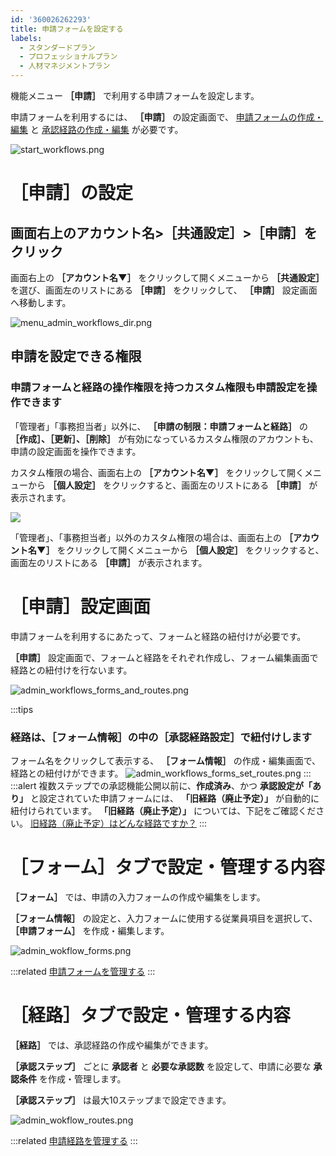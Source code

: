 ```yaml
---
id: '360026262293'
title: 申請フォームを設定する
labels:
  - スタンダードプラン
  - プロフェッショナルプラン
  - 人材マネジメントプラン
---
```

機能メニュー **［申請］** で利用する申請フォームを設定します。

申請フォームを利用するには、 **［申請］** の設定画面で、 [申請フォームの作成・編集](https://knowledge.smarthr.jp/hc/ja/articles/360026262313) と [承認経路の作成・編集](https://knowledge.smarthr.jp/hc/ja/articles/360053832734) が必要です。

![start_workflows.png](./start_workflows.png)

# ［申請］の設定

## 画面右上のアカウント名>［共通設定］>［申請］をクリック

画面右上の **［アカウント名▼］** をクリックして開くメニューから **［共通設定］** を選び、画面左のリストにある **［申請］** をクリックして、 **［申請］** 設定画面へ移動します。

![menu_admin_workflows_dir.png](./menu_admin_workflows_dir.png)

## 申請を設定できる権限

### 申請フォームと経路の操作権限を持つカスタム権限も申請設定を操作できます

「管理者」「事務担当者」以外に、 **［申請の制限：申請フォームと経路］** の **［作成］、［更新］、［削除］** が有効になっているカスタム権限のアカウントも、申請の設定画面を操作できます。

カスタム権限の場合、画面右上の **［アカウント名▼］** をクリックして開くメニューから **［個人設定］** をクリックすると、画面左のリストにある **［申請］** が表示されます。

![](./admin_roles_edit_apply_formsetting.png)

「管理者」、「事務担当者」以外のカスタム権限の場合は、画面右上の **［アカウント名▼］** をクリックして開くメニューから **［個人設定］** をクリックすると、画面左のリストにある **［申請］** が表示されます。

# ［申請］設定画面

申請フォームを利用するにあたって、フォームと経路の紐付けが必要です。

 **［申請］** 設定画面で、フォームと経路をそれぞれ作成し、フォーム編集画面で経路との紐付けを行ないます。

![admin_workflows_forms_and_routes.png](./admin_workflows_forms_and_routes.png)

:::tips
### 経路は、［フォーム情報］の中の［承認経路設定］で紐付けします
フォーム名をクリックして表示する、 **［フォーム情報］** の作成・編集画面で、経路との紐付けができます。
![admin_workflows_forms_set_routes.png](./admin_workflows_forms_set_routes.png)
:::
:::alert
複数ステップでの承認機能公開以前に、**作成済み**、かつ  **承認設定が「あり」** と設定されていた申請フォームには、 **「旧経路（廃止予定）」** が自動的に紐付けられています。
 **「旧経路（廃止予定）」** については、下記をご確認ください。
[旧経路（廃止予定）はどんな経路ですか？](https://knowledge.smarthr.jp/hc/ja/articles/360055621113)
:::

# ［フォーム］タブで設定・管理する内容

 **［フォーム］** では、申請の入力フォームの作成や編集をします。

 **［フォーム情報］** の設定と、入力フォームに使用する従業員項目を選択して、 **［申請フォーム］** を作成・編集します。

![admin_wokflow_forms.png](./admin_wokflow_forms.png)

:::related
[申請フォームを管理する](https://knowledge.smarthr.jp/hc/ja/articles/360026262313)
:::

# ［経路］タブで設定・管理する内容

 **［経路］** では、承認経路の作成や編集ができます。

 **［承認ステップ］** ごとに **承認者** と **必要な承認数** を設定して、申請に必要な **承認条件** を作成・管理します。

 **［承認ステップ］** は最大10ステップまで設定できます。

![admin_wokflow_routes.png](./admin_wokflow_routes.png)

:::related
[申請経路を管理する](https://knowledge.smarthr.jp/hc/ja/articles/360053832734)
:::
